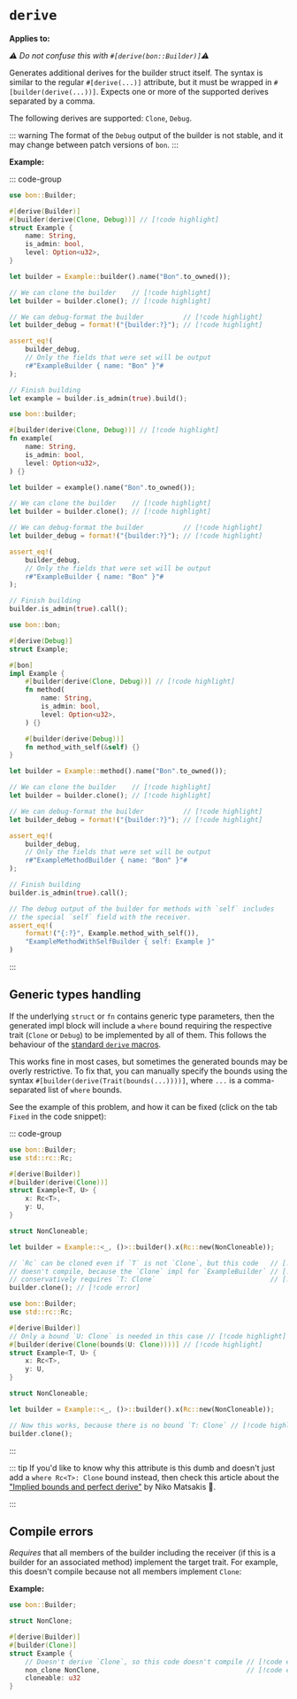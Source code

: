 # `derive`

**Applies to:** <Badge text="structs"/> <Badge text="functions"/> <Badge text="methods"/>

*⚠️ Do not confuse this with `#[derive(bon::Builder)]`⚠️*

Generates additional derives for the builder struct itself. The syntax is similar to the regular `#[derive(...)]` attribute, but it must be wrapped in `#[builder(derive(...))]`. Expects one or more of the supported derives separated by a comma.

The following derives are supported: `Clone`, `Debug`.

::: warning
The format of the `Debug` output of the builder is not stable, and it may change between patch versions of `bon`.
:::

**Example:**

::: code-group

```rust [Struct]
use bon::Builder;

#[derive(Builder)]
#[builder(derive(Clone, Debug))] // [!code highlight]
struct Example {
    name: String,
    is_admin: bool,
    level: Option<u32>,
}

let builder = Example::builder().name("Bon".to_owned());

// We can clone the builder    // [!code highlight]
let builder = builder.clone(); // [!code highlight]

// We can debug-format the builder          // [!code highlight]
let builder_debug = format!("{builder:?}"); // [!code highlight]

assert_eq!(
    builder_debug,
    // Only the fields that were set will be output
    r#"ExampleBuilder { name: "Bon" }"#
);

// Finish building
let example = builder.is_admin(true).build();
```

```rust [Function]
use bon::builder;

#[builder(derive(Clone, Debug))] // [!code highlight]
fn example(
    name: String,
    is_admin: bool,
    level: Option<u32>,
) {}

let builder = example().name("Bon".to_owned());

// We can clone the builder    // [!code highlight]
let builder = builder.clone(); // [!code highlight]

// We can debug-format the builder          // [!code highlight]
let builder_debug = format!("{builder:?}"); // [!code highlight]

assert_eq!(
    builder_debug,
    // Only the fields that were set will be output
    r#"ExampleBuilder { name: "Bon" }"#
);

// Finish building
builder.is_admin(true).call();
```

```rust [Method]
use bon::bon;

#[derive(Debug)]
struct Example;

#[bon]
impl Example {
    #[builder(derive(Clone, Debug))] // [!code highlight]
    fn method(
        name: String,
        is_admin: bool,
        level: Option<u32>,
    ) {}

    #[builder(derive(Debug))]
    fn method_with_self(&self) {}
}

let builder = Example::method().name("Bon".to_owned());

// We can clone the builder    // [!code highlight]
let builder = builder.clone(); // [!code highlight]

// We can debug-format the builder          // [!code highlight]
let builder_debug = format!("{builder:?}"); // [!code highlight]

assert_eq!(
    builder_debug,
    // Only the fields that were set will be output
    r#"ExampleMethodBuilder { name: "Bon" }"#
);

// Finish building
builder.is_admin(true).call();

// The debug output of the builder for methods with `self` includes
// the special `self` field with the receiver.
assert_eq!(
    format!("{:?}", Example.method_with_self()),
    "ExampleMethodWithSelfBuilder { self: Example }"
)
```

:::

## Generic types handling

If the underlying `struct` or `fn` contains generic type parameters, then the generated impl block will include a `where` bound requiring the respective trait (`Clone` or `Debug`) to be implemented by all of them. This follows the behaviour of the [standard `derive` macros](https://doc.rust-lang.org/std/clone/trait.Clone.html#derivable).

This works fine in most cases, but sometimes the generated bounds may be overly restrictive. To fix that, you can manually specify the bounds using the syntax `#[builder(derive(Trait(bounds(...))))]`, where `...` is a comma-separated list of `where` bounds.

See the example of this problem, and how it can be fixed (click on the tab `Fixed` in the code snippet):

::: code-group

```rust compile_fail [Overly restrictive]
use bon::Builder;
use std::rc::Rc;

#[derive(Builder)]
#[builder(derive(Clone))]
struct Example<T, U> {
    x: Rc<T>,
    y: U,
}

struct NonCloneable;

let builder = Example::<_, ()>::builder().x(Rc::new(NonCloneable));

// `Rc` can be cloned even if `T` is not `Clone`, but this code   // [!code error]
// doesn't compile, because the `Clone` impl for `ExampleBuilder` // [!code error]
// conservatively requires `T: Clone`                             // [!code error]
builder.clone(); // [!code error]
```

```rust [Fixed]
use bon::Builder;
use std::rc::Rc;

#[derive(Builder)]
// Only a bound `U: Clone` is needed in this case // [!code highlight]
#[builder(derive(Clone(bounds(U: Clone))))] // [!code highlight]
struct Example<T, U> {
    x: Rc<T>,
    y: U,
}

struct NonCloneable;

let builder = Example::<_, ()>::builder().x(Rc::new(NonCloneable));

// Now this works, because there is no bound `T: Clone` // [!code highlight]
builder.clone();
```
:::


::: tip
If you'd like to know why this attribute is this dumb and doesn't just add a `where Rc<T>: Clone` bound instead, then check this article about the ["Implied bounds and perfect derive"](https://smallcultfollowing.com/babysteps/blog/2022/04/12/implied-bounds-and-perfect-derive/) by Niko Matsakis 📖.

:::

## Compile errors

_Requires_ that all members of the builder including the receiver (if this is a builder for an associated method) implement the target trait. For example, this doesn't compile because not all members implement `Clone`:

**Example:**

```rust compile_fail
use bon::Builder;

struct NonClone;

#[derive(Builder)]
#[builder(Clone)]
struct Example {
    // Doesn't derive `Clone`, so this code doesn't compile // [!code error]
    non_clone NonClone,                                     // [!code error]
    cloneable: u32
}
```
